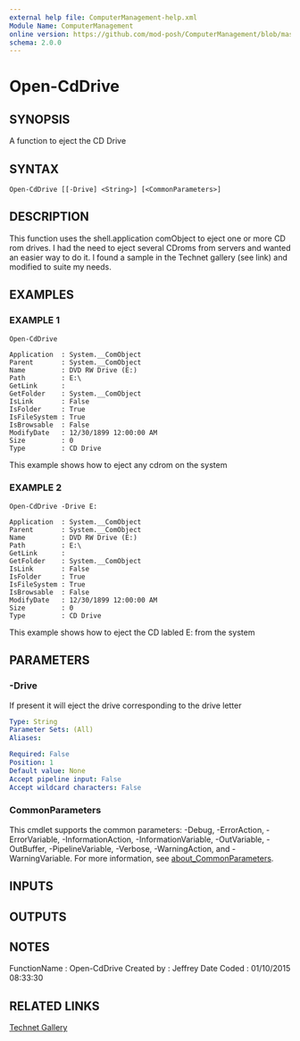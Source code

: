 ```yaml
---
external help file: ComputerManagement-help.xml
Module Name: ComputerManagement
online version: https://github.com/mod-posh/ComputerManagement/blob/master/docs/Open-CdDrive.md#open-cddrive
schema: 2.0.0
---
```


# Open-CdDrive

## SYNOPSIS
A function to eject the CD Drive

## SYNTAX

```
Open-CdDrive [[-Drive] <String>] [<CommonParameters>]
```

## DESCRIPTION
This function uses the shell.application comObject to
eject one or more CD rom drives.
I had the need to eject several CDroms
from servers and wanted an easier way to do it.
I found a sample
in the Technet gallery (see link) and modified to suite my
needs.

## EXAMPLES

### EXAMPLE 1
```
Open-CdDrive

Application  : System.__ComObject
Parent       : System.__ComObject
Name         : DVD RW Drive (E:)
Path         : E:\
GetLink      :
GetFolder    : System.__ComObject
IsLink       : False
IsFolder     : True
IsFileSystem : True
IsBrowsable  : False
ModifyDate   : 12/30/1899 12:00:00 AM
Size         : 0
Type         : CD Drive
```

This example shows how to eject any cdrom on the system

### EXAMPLE 2
```
Open-CdDrive -Drive E:

Application  : System.__ComObject
Parent       : System.__ComObject
Name         : DVD RW Drive (E:)
Path         : E:\
GetLink      :
GetFolder    : System.__ComObject
IsLink       : False
IsFolder     : True
IsFileSystem : True
IsBrowsable  : False
ModifyDate   : 12/30/1899 12:00:00 AM
Size         : 0
Type         : CD Drive
```

This example shows how to eject the CD labled E: from the system

## PARAMETERS

### -Drive
If present it will eject the drive corresponding to the drive letter

```yaml
Type: String
Parameter Sets: (All)
Aliases:

Required: False
Position: 1
Default value: None
Accept pipeline input: False
Accept wildcard characters: False
```

### CommonParameters
This cmdlet supports the common parameters: -Debug, -ErrorAction, -ErrorVariable, -InformationAction, -InformationVariable, -OutVariable, -OutBuffer, -PipelineVariable, -Verbose, -WarningAction, and -WarningVariable. For more information, see [about_CommonParameters](http://go.microsoft.com/fwlink/?LinkID=113216).

## INPUTS

## OUTPUTS

## NOTES
FunctionName : Open-CdDrive
Created by   : Jeffrey
Date Coded   : 01/10/2015 08:33:30

## RELATED LINKS

[Technet Gallery](https://gallery.technet.microsoft.com/scriptcenter/7d81af29-1cae-4dbb-8027-cd96a985f311)

